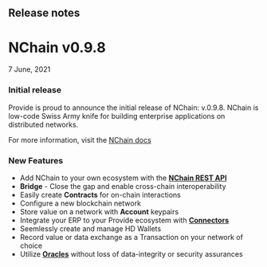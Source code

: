 ## Release notes
# NChain v0.9.8

7 June, 2021   

### Initial release

Provide is proud to announce the initial release of NChain: v.0.9.8. NChain is low-code Swiss Army knife for building enterprise applications on distributed networks. 

For more information, visit the [NChain docs](https://docs.provide.services/nchain/)



### New Features

- Add NChain to your own ecosystem with the [**NChain REST API**](https://docs.provide.services/nchain/)
- **Bridge**  - Close the gap and enable cross-chain interoperability 
- Easily create **Contracts** for on-chain interactions
- Configure a new blockchain network 
- Store value on a network with **Account** keypairs
- Integrate your ERP to your Provide ecosystem with [**Connectors**](https://docs.provide.services/nchain/connectors)
- Seemlessly create and manage HD Wallets
- Record value or data exchange as a Transaction on your network of choice
- Utilize [**Oracles**](https://docs.provide.services/nchain/)  without loss of data-integrity or security assurances





